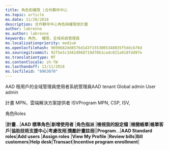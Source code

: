 ```yaml
---
title: 角色和權限 |合作夥伴中心
ms.topic: article
ms.date: 11/20/2018
description: 合作夥伴中心角色與權限依計畫
author: labrenne
ms.author: labrenne
keywords: 角色、 權限，全域系統管理員
ms.localizationpriority: medium
ms.openlocfilehash: 9699682dd8576d143f1553005348035f5ddcb76d
ms.sourcegitcommit: 92f5e5c3d42d968719d70b1cadc021a918fdd97e
ms.translationtype: MT
ms.contentlocale: zh-TW
ms.lasthandoff: 12/11/2018
ms.locfileid: "8963070"
---
```

<span data-ttu-id="d8aa4-104">AAD 租用戶的全域管理員使用者系統管理員</span><span class="sxs-lookup"><span data-stu-id="d8aa4-104">AAD tenant Global admin User admin</span></span>


<span data-ttu-id="d8aa4-105">計畫 MPN，雲端解決方案提供者 ISV</span><span class="sxs-lookup"><span data-stu-id="d8aa4-105">Program MPN, CSP, ISV,</span></span>  

<span data-ttu-id="d8aa4-106">角色</span><span class="sxs-lookup"><span data-stu-id="d8aa4-106">Roles</span></span>


<span data-ttu-id="d8aa4-107">|**計畫**...|**AAD 標準角色**|**新增使用者**   |**角色指派**   |**檢視我的設定檔**   |**檢閱帳單**|**帳單客戶**|**協助技術支援中心**|**考慮改用**|**獎勵計畫註冊**|</span><span class="sxs-lookup"><span data-stu-id="d8aa4-107">|**Program**...|**AAD Standard roles**|**Add users**   |**Assign roles**   |**View My Profile**   |**Review bills**|**Bill customers**|**Help desk**|**Transact**|**Incentive program enrollment**|</span></span> 